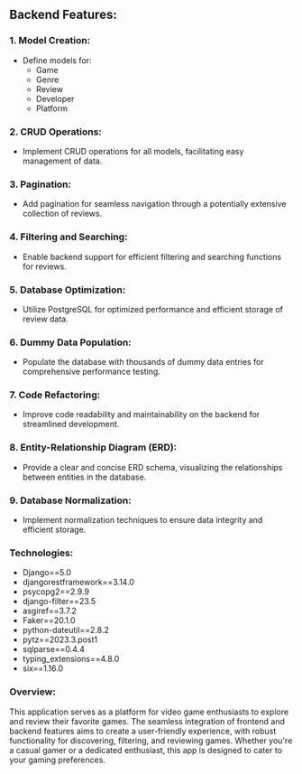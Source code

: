 ## Backend Features:

### 1. Model Creation:
   - Define models for:
     - Game
     - Genre
     - Review
     - Developer
     - Platform

### 2. CRUD Operations:
   - Implement CRUD operations for all models, facilitating easy management of data.

### 3. Pagination:
   - Add pagination for seamless navigation through a potentially extensive collection of reviews.

### 4. Filtering and Searching:
   - Enable backend support for efficient filtering and searching functions for reviews.

### 5. Database Optimization:
   - Utilize PostgreSQL for optimized performance and efficient storage of review data.

### 6. Dummy Data Population:
   - Populate the database with thousands of dummy data entries for comprehensive performance testing.

### 7. Code Refactoring:
   - Improve code readability and maintainability on the backend for streamlined development.

### 8. Entity-Relationship Diagram (ERD):
   - Provide a clear and concise ERD schema, visualizing the relationships between entities in the database.

### 9. Database Normalization:
   - Implement normalization techniques to ensure data integrity and efficient storage.

### Technologies:
   - Django==5.0
   - djangorestframework==3.14.0
   - psycopg2==2.9.9
   - django-filter==23.5
   - asgiref==3.7.2
   - Faker==20.1.0
   - python-dateutil==2.8.2
   - pytz==2023.3.post1
   - sqlparse==0.4.4
   - typing_extensions==4.8.0
   - six==1.16.0

### Overview:
This application serves as a platform for video game enthusiasts to explore and review their favorite games. The seamless integration of frontend and backend features aims to create a user-friendly experience, with robust functionality for discovering, filtering, and reviewing games. Whether you're a casual gamer or a dedicated enthusiast, this app is designed to cater to your gaming preferences.
